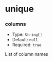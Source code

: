 # unique

### columns

- Type: `String[]`
- Default: `null`
- Required: `true`

List of column names
